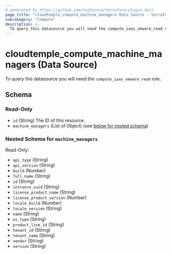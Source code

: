 ```yaml
---
# generated by https://github.com/hashicorp/terraform-plugin-docs
page_title: "cloudtemple_compute_machine_managers Data Source - terraform-provider-cloudtemple"
subcategory: "Compute"
description: |-
  To query this datasource you will need the compute_iaas_vmware_read role.
---
```


# cloudtemple_compute_machine_managers (Data Source)

To query this datasource you will need the `compute_iaas_vmware_read` role.



<!-- schema generated by tfplugindocs -->
## Schema

### Read-Only

- `id` (String) The ID of this resource.
- `machine_managers` (List of Object) (see [below for nested schema](#nestedatt--machine_managers))

<a id="nestedatt--machine_managers"></a>
### Nested Schema for `machine_managers`

Read-Only:

- `api_type` (String)
- `api_version` (String)
- `build` (Number)
- `full_name` (String)
- `id` (String)
- `instance_uuid` (String)
- `license_product_name` (String)
- `license_product_version` (Number)
- `locale_build` (Number)
- `locale_version` (String)
- `name` (String)
- `os_type` (String)
- `product_line_id` (String)
- `tenant_id` (String)
- `tenant_name` (String)
- `vendor` (String)
- `version` (String)


